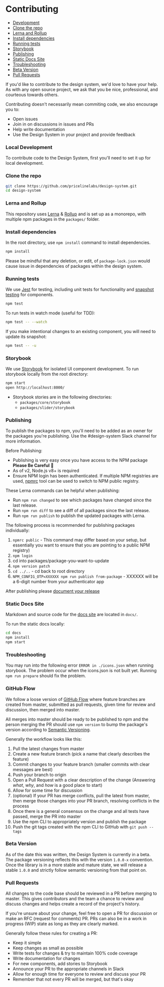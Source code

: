 # Contributing

- [Development](#development)
- [Clone the repo](#clone-the-repo)
- [Lerna and Rollup](#lerna-and-rollup)
- [Install dependencies](#install-dependencies)
- [Running tests](#running-tests)
- [Storybook](#storybook)
- [Publishing](#publishing)
- [Static Docs Site](#static-docs-site)
- [Troubleshooting](#troubleshooting)
- [Beta Version](#beta-version)
- [Pull Requests](#pull-requests)

If you'd like to contribute to the design system, we'd love to have your help.
As with any open source project, we ask that you be nice, professional, and
courteous towards others.

Contributing doesn't necessarily mean commiting code, we also encourage you to:

- Open issues
- Join in on discussions in issues and PRs
- Help write documentation
- Use the Design System in your project and provide feedback

### Local Development

To contribute code to the Design System, first you'll need to set it up for
local development.

### Clone the repo

```sh
git clone https://github.com/pricelinelabs/design-system.git
cd design-system
```

### Lerna and Rollup

This repository uses [Lerna][] & [Rollup][] and is set up as a monorepo, with
multiple npm packages in the `packages/` folder.

[lerna]: https://lernajs.io
[rollup]: https://rollupjs.org

### Install dependencies

In the root directory, use `npm install` command to install dependencies.

```sh
npm install
```

Please be mindful that any deletion, or edit, of `package-lock.json`
would cause issue in dependencies of packages within the design system.

### Running tests

We use [Jest][jest] for testing, including unit tests for functionality and
[snapshot testing][snapshots] for components.

```sh
npm test
```

To run tests in watch mode (useful for TDD):

```sh
npm test -- --watch
```

If you make intentional changes to an existing component, you will need to
update its snapshot:

```sh
npm test -- -u
```

### Storybook

We use [Storybook][storybook] for isolated UI component development.
To run storybook locally from the root directory:

```sh
npm start
open http://localhost:8000/
```

- Storybook stories are in the following directories:
  - `packages/core/storybook`
  - `packages/slider/storybook`

### Publishing

To publish the packages to npm, you'll need to be added as an owner for the
packages you're publishing. Use the #design-system Slack channel for more
information.

Before Publishing:

- Publishing is very easy once you have access to the NPM package **Please Be Careful** 🤗
- As of v2, Node.js v8+ is required
- Ensure NPM login has been authenticated. If multiple NPM registries are used, [npmrc](https://www.npmjs.com/package/npmrc) tool can be used to switch to NPM public registry.

These Lerna commands can be helpful when publishing:

- Run `npm run changed` to see which packages have changed since the last
  release.
- Run `npm run diff` to see a diff of all packages since the last release.
- Run `npm run publish` to publish the updated packages with Lerna.

The following process is recommended for publishing packages individually:

1. `npmrc public` - This command may differ based on your setup, but essentially you want to ensure that you are pointing to a public NPM registry)
2. `npm login`
3. cd into packages/package-you-want-to-update
4. `npm version patch`
5. `cd ../..` - cd back to root directory
6. `NPM_CONFIG_OTP=XXXXXX npm run publish from-package` - XXXXXX will be a 6-digit number from your authenticator app

After publishing please [document your release](https://github.com/pricelinelabs/design-system/releases/new)

### Static Docs Site

Markdown and source code for the [docs site][] are
located in `docs/`.

To run the static docs locally:

```sh
cd docs
npm install
npm start
```

### Troubleshooting

You may run into the following error `ERROR in ./icons.json` when running
storybook. The problem occur when the icons.json is not built yet. Running
`npm run prepare` should fix the problem.

### GitHub Flow

We follow a loose version of [GitHub Flow][github-flow] where feature branches
are created from master, submitted as pull requests, given time for review and
discussion, then merged into master.

All merges into master should be ready to be published to npm and the person
merging the PR should use `npm version` to bump the package's version according
to [Semantic Versioning][semver].

Generally the workflow looks like this:

1. Pull the latest changes from master
2. Create a new feature branch (pick a name that clearly describes the feature)
3. Commit changes to your feature branch (smaller commits with clear messages
   are best)
4. Push your branch to origin
5. Open a Pull Request with a clear description of the change (Answering
   _what_, _why_, and _how_ is a good place to start)
6. Allow for some time for discussion
7. (optional) If your PR has merge conflicts, pull the latest from master, then
   merge those changes into your PR branch, resolving conflicts in the process
8. Once there is a general consensus on the change and all tests have passed,
   merge the PR into master
9. Use the npm CLI to appropriately version and publish the package
10. Push the git tags created with the npm CLI to GitHub with `git push --tags`

### Beta Version

As of the date this was written, the Design System is currently in a beta.
The package versioning reflects this with the version `1.0.0-x` convention.
Once the library is in a more stable and mature state, we will release a stable
`1.0.0` and strictly follow semantic versioning from that point on.

### Pull Requests

All changes to the code base should be reviewed in a PR before merging to
master. This gives contributors and the team a chance to review and discuss
changes and helps create a record of the project's history.

If you're unsure about your change, feel free to open a PR for discussion or
make an RFC (request for comments) PR. PRs can also be in a work in progress
(WIP) state as long as they are clearly marked.

Generally follow these rules for creating a PR:

- Keep it simple
- Keep changes as small as possible
- Write tests for changes & try to maintain 100% code coverage
- Write documentation for changes
- For new components, add stories to Storybook
- Announce your PR to the appropriate channels in Slack
- Allow for enough time for everyone to review and discuss your PR
- Remember that not every PR will be merged, but that's okay

[docs site]: https://pricelinelabs.github.io/design-system/
[github-flow]: https://guides.github.com/introduction/flow/
[issue]: https://github.com/pricelinelabs/design-system/issues/new
[jest]: https://facebook.github.io/jest/
[semver]: http://semver.org
[snapshots]: https://facebook.github.io/jest/docs/en/snapshot-testing.html#content
[storybook]: https://storybook.js.org
